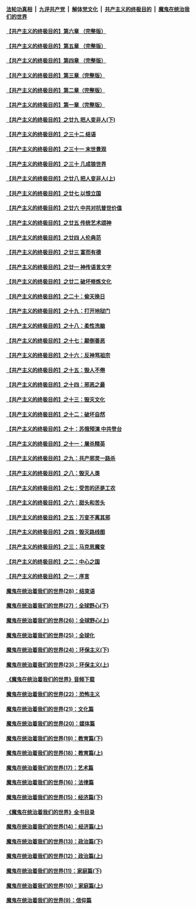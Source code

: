 

####  [法轮功真相](../../../../basic/blob/master/README.md?t=05290831) &nbsp;|&nbsp; [九评共产党](../../../../9ping.md/blob/master/README.md?t=05290831) &nbsp;|&nbsp; [解体党文化](../../../../jtdwh.md/blob/master/README.md?t=05290831)  &nbsp;|&nbsp; [共产主义的终极目的](../../../../gczydzjmd.md/blob/master/README.md?t=05290831) &nbsp;|&nbsp; [魔鬼在统治我们的世界](../../../../mgztzwmdsj.md/blob/master/README.md?t=05290831) 

#### [【共产主义的终极目的】第六章 （完整版）](../pages/nsc422/n11428913.md?t=05290831) 

#### [【共产主义的终极目的】第五章 （完整版）](../pages/nsc422/n11428912.md?t=05290831) 

#### [【共产主义的终极目的】第四章 （完整版）](../pages/nsc422/n11428907.md?t=05290831) 

#### [【共产主义的终极目的】第三章（完整版）](../pages/nsc422/n11428848.md?t=05290831) 

#### [【共产主义的终极目的】第二章（完整版）](../pages/nsc422/n11428831.md?t=05290831) 

#### [【共产主义的终极目的】第一章（完整版）](../pages/nsc422/n11417651.md?t=05290831) 

#### [【共产主义的终极目的】之廿九 把人变非人(下)](../pages/nsc422/n11344140.md?t=05290831) 

#### [【共产主义的终极目的】之三十二 结语](../pages/nsc422/n11360535.md?t=05290831) 

#### [【共产主义的终极目的】之三十一 末世景观](../pages/nsc422/n11351129.md?t=05290831) 

#### [【共产主义的终极目的】之三十 几成狼世界](../pages/nsc422/n11348280.md?t=05290831) 

#### [【共产主义的终极目的】之廿八 把人变非人(上)](../pages/nsc422/n11340492.md?t=05290831) 

#### [【共产主义的终极目的】之廿七 以恨立国](../pages/nsc422/n11336944.md?t=05290831) 

#### [【共产主义的终极目的】之廿六 中共对抗普世价值](../pages/nsc422/n11324785.md?t=05290831) 

#### [【共产主义的终极目的】之廿五 传统艺术颂神](../pages/nsc422/n11296396.md?t=05290831) 

#### [【共产主义的终极目的】之廿四 人伦典范](../pages/nsc422/n11296397.md?t=05290831) 

#### [【共产主义的终极目的】之廿三 富而有德](../pages/nsc422/n11283598.md?t=05290831) 

#### [【共产主义的终极目的】之廿一 神传语言文字](../pages/nsc422/n11263265.md?t=05290831) 

#### [【共产主义的终极目的】之廿二 破坏修炼文化](../pages/nsc422/n11245728.md?t=05290831) 

#### [【共产主义的终极目的】之二十：偷天换日](../pages/nsc422/n11238846.md?t=05290831) 

#### [【共产主义的终极目的】之十九：打开地狱门](../pages/nsc422/n11206376.md?t=05290831) 

#### [【共产主义的终极目的】之十八：柔性洗脑](../pages/nsc422/n11199994.md?t=05290831) 

#### [【共产主义的终极目的】之十七：颠倒善恶](../pages/nsc422/n11179782.md?t=05290831) 

#### [【共产主义的终极目的】之十六：反神骂祖宗](../pages/nsc422/n11166798.md?t=05290831) 

#### [【共产主义的终极目的】之十五：毁人不倦](../pages/nsc422/n11166792.md?t=05290831) 

#### [【共产主义的终极目的】之十四：邪恶之最](../pages/nsc422/n11150249.md?t=05290831) 

#### [【共产主义的终极目的】之十三：毁灭文化](../pages/nsc422/n11135227.md?t=05290831) 

#### [【共产主义的终极目的】之十二：破坏自然](../pages/nsc422/n11135214.md?t=05290831) 

#### [【共产主义的终极目的】之十：苏俄预演 中共登台](../pages/nsc422/n11118424.md?t=05290831) 

#### [【共产主义的终极目的】之十一：屠杀精英](../pages/nsc422/n11118442.md?t=05290831) 

#### [【共产主义的终极目的】之九：共产邪灵一路杀](../pages/nsc422/n11114139.md?t=05290831) 

#### [【共产主义的终极目的】之八：毁灭人类](../pages/nsc422/n11108503.md?t=05290831) 

#### [【共产主义的终极目的】之七：受苦的还是工农](../pages/nsc422/n11101809.md?t=05290831) 

#### [【共产主义的终极目的】之六：甜头和苦头](../pages/nsc422/n11096971.md?t=05290831) 

#### [【共产主义的终极目的】之五：万变不离其邪](../pages/nsc422/n11091285.md?t=05290831) 

#### [【共产主义的终极目的】之四：毁灭路线图](../pages/nsc422/n11086284.md?t=05290831) 

#### [【共产主义的终极目的】之三：马克思魔变](../pages/nsc422/n11061941.md?t=05290831) 

#### [【共产主义的终极目的】之二：中心之国](../pages/nsc422/n11047728.md?t=05290831) 

#### [【共产主义的终极目的】之一：序言](../pages/nsc422/n11086077.md?t=05290831) 

#### [魔鬼在统治着我们的世界(28)：结束语](../pages/nsc422/n10936246.md?t=05290831) 

#### [魔鬼在统治着我们的世界(27)：全球野心(下)](../pages/nsc422/n10928319.md?t=05290831) 

#### [魔鬼在统治着我们的世界(26)：全球野心(上)](../pages/nsc422/n10900318.md?t=05290831) 

#### [魔鬼在统治着我们的世界(25)：全球化](../pages/nsc422/n10788205.md?t=05290831) 

#### [魔鬼在统治着我们的世界(24)：环保主义(下)](../pages/nsc422/n10695307.md?t=05290831) 

#### [魔鬼在统治着我们的世界(23)：环保主义(上)](../pages/nsc422/n10688613.md?t=05290831) 

#### [《魔鬼在统治着我们的世界》音频下载](../pages/nsc422/n10635553.md?t=05290831) 

#### [魔鬼在统治着我们的世界(22)：恐怖主义](../pages/nsc422/n10614727.md?t=05290831) 

#### [魔鬼在统治着我们的世界(21)：文化篇](../pages/nsc422/n10597706.md?t=05290831) 

#### [魔鬼在统治着我们的世界(20)：媒体篇](../pages/nsc422/n10586579.md?t=05290831) 

#### [魔鬼在统治着我们的世界(19)：教育篇(下)](../pages/nsc422/n10564808.md?t=05290831) 

#### [魔鬼在统治着我们的世界(18)：教育篇(上)](../pages/nsc422/n10526970.md?t=05290831) 

#### [魔鬼在统治着我们的世界(17)：艺术篇](../pages/nsc422/n10499093.md?t=05290831) 

#### [魔鬼在统治着我们的世界(16)：法律篇](../pages/nsc422/n10485969.md?t=05290831) 

#### [魔鬼在统治着我们的世界(15)：经济篇(下)](../pages/nsc422/n10469975.md?t=05290831) 

#### [《魔鬼在统治着我们的世界》全书目录](../pages/nsc422/n10464261.md?t=05290831) 

#### [魔鬼在统治着我们的世界(14)：经济篇(上)](../pages/nsc422/n10457370.md?t=05290831) 

#### [魔鬼在统治着我们的世界(13)：政治篇(下)](../pages/nsc422/n10448270.md?t=05290831) 

#### [魔鬼在统治着我们的世界(12)：政治篇(上)](../pages/nsc422/n10444576.md?t=05290831) 

#### [魔鬼在统治着我们的世界(11)：家庭篇(下)](../pages/nsc422/n10440961.md?t=05290831) 

#### [魔鬼在统治着我们的世界(10)：家庭篇(上)](../pages/nsc422/n10435448.md?t=05290831) 

#### [魔鬼在统治着我们的世界(9)：信仰篇](../pages/nsc422/n10432159.md?t=05290831) 

